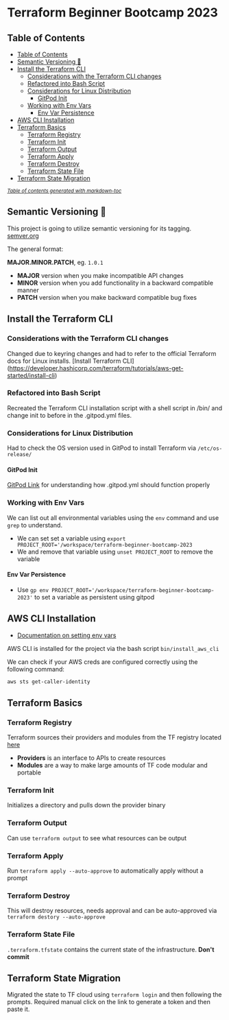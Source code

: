 # Terraform Beginner Bootcamp 2023

## Table of Contents
* [Table of Contents](#table-of-contents)
* [Semantic Versioning :mage:](#semantic-versioning--mage-)
* [Install the Terraform CLI](#install-the-terraform-cli)
  + [Considerations with the Terraform CLI changes](#considerations-with-the-terraform-cli-changes)
  + [Refactored into Bash Script](#refactored-into-bash-script)
  + [Considerations for Linux Distribution](#considerations-for-linux-distribution)
    - [GitPod Init](#gitpod-init)
  + [Working with Env Vars](#working-with-env-vars)
    - [Env Var Persistence](#env-var-persistence)
* [AWS CLI Installation](#aws-cli-installation)
* [Terraform Basics](#terraform-basics)
  + [Terraform Registry](#terraform-registry)
  + [Terraform Init](#terraform-init)
  + [Terraform Output](#terraform-output)
  + [Terraform Apply](#terraform-apply)
  + [Terraform Destroy](#terraform-destroy)
  + [Terraform State File](#terraform-state-file)
* [Terraform State Migration](#terraform-state-migration)

<small><i><a href='http://ecotrust-canada.github.io/markdown-toc/'>Table of contents generated with markdown-toc</a></i></small>




## Semantic Versioning :mage:

This project is going to utilize semantic versioning for its tagging. [semver.org](https://semver.org)

The general format:

**MAJOR.MINOR.PATCH**, eg. `1.0.1`

- **MAJOR** version when you make incompatible API changes
- **MINOR** version when you add functionality in a backward compatible manner
- **PATCH** version when you make backward compatible bug fixes

## Install the Terraform CLI

### Considerations with the Terraform CLI changes
Changed due to keyring changes and had to refer to the official Terraform docs for Linux installs.
[Install Terraform CLI] (https://developer.hashicorp.com/terraform/tutorials/aws-get-started/install-cli)


### Refactored into Bash Script
Recreated the Terraform CLI installation script with a shell script in /bin/ and change init to before in the .gitpod.yml files.

### Considerations for Linux Distribution
Had to check the OS version used in GitPod to install Terraform via 
```/etc/os-release/```

#### GitPod Init
[GitPod Link](https://www.gitpod.io/docs/configure/workspaces/tasks) for understanding how .gitpod.yml should function properly

### Working with Env Vars
We can list out all environmental variables using the `env` command and use `grep` to understand.
- We can set set a variable using `export PROJECT_ROOT='/workspace/terraform-beginner-bootcamp-2023`
- We and remove that variable using `unset PROJECT_ROOT` to remove the variable

#### Env Var Persistence
- Use `gp env PROJECT_ROOT='/workspace/terraform-beginner-bootcamp-2023'` to set a variable as persistent using gitpod

## AWS CLI Installation
- [Documentation on setting env vars](https://docs.aws.amazon.com/cli/latest/userguide/cli-configure-envvars.html)

AWS CLI is installed for the project via the bash script `bin/install_aws_cli`

We can check if your AWS creds are configured correctly using the following command:
```sh
aws sts get-caller-identity
```

## Terraform Basics

### Terraform Registry
Terraform sources their providers and modules from the TF registry located [here](https://registry.terraform.io/)

- **Providers** is an interface to APIs to create resources
- **Modules** are a way to make large amounts of TF code modular and portable 

### Terraform Init
Initializes a directory and pulls down the provider binary

### Terraform Output
Can use `terraform output` to see what resources can be output

### Terraform Apply
Run `terraform apply --auto-approve` to automatically apply without a prompt

### Terraform Destroy
This will destroy resources, needs approval and can be auto-approved via `terraform destory --auto-approve`

### Terraform State File
`.terraform.tfstate` contains the current state of the infrastructure. **Don't commit**

## Terraform State Migration
Migrated the state to TF cloud using `terraform login` and then following the prompts. Required manual click on the link to generate a token and then paste it.